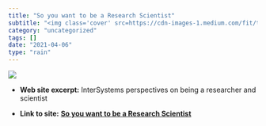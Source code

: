 ```yaml
---
title: "So you want to be a Research Scientist"
subtitle: "<img class='cover' src=https://cdn-images-1.medium.com/fit/t/12032/8032/0*QzOoS-z2MACzNimR>"
category: "uncategorized"
tags: []
date: "2021-04-06"
type: "rain"
---
```

<img class="cover" src=https://cdn-images-1.medium.com/fit/t/12032/8032/0*QzOoS-z2MACzNimR>



* **Web site excerpt:** InterSystems perspectives on being a researcher and scientist

* **Link to site:** **[So you want to be a Research Scientist](https://link.medium.com/Cd6lBUGriS)**